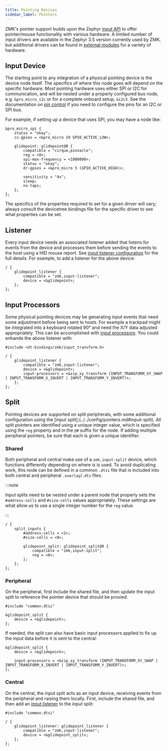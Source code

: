 ```yaml
---
title: Pointing Devices
sidebar_label: Pointers
---
```


ZMK's pointer support builds upon the Zephyr [input API](https://docs.zephyrproject.org/3.5.0/services/input/index.html) to offer pointer/mouse functionality with various hardware. A limited number of input drivers are available in the Zephyr 3.5 version currently used by ZMK, but additional drivers can be found in [external modules](../../features/modules.mdx) for a variety of hardware.

## Input Device

The starting point to any integration of a physical pointing device is the device node itself. The specifics of where this node goes will depend on the specific hardware. _Most_ pointing hardware uses either SPI or I2C for communication, and will be nested under a properly configured bus node, e.g. `&pro_micro_i2c` or for a complete onboard setup, `&i2c3`. See the documentation on [pin control](./pinctrl.mdx) if you need to configure the pins for an I2C or SPI bus.

For example, if setting up a device that uses SPI, you may have a node like:

```dts
&pro_micro_spi {
    status = "okay";
    cs-gpios = <&pro_micro 19 GPIO_ACTIVE_LOW>;

    glidepoint: glidepoint@0 {
        compatible = "cirque,pinnacle";
        reg = <0>;
        spi-max-frequency = <1000000>;
        status = "okay";
        dr-gpios = <&pro_micro 5 (GPIO_ACTIVE_HIGH)>;

        sensitivity = "4x";
        sleep;
        no-taps;
    };
};
```

The specifics of the properties required to set for a given driver will vary; always consult the devicetree bindings file for the specific driver to see what properties can be set.

## Listener

Every input device needs an associated listener added that listens for events from the device and processes them before sending the events to the host using a HID mouse report. See [input listener configuration](../../config/pointers.md#input-listener) for the full details. For example, to add a listener for the above device:

```dts
/ {
    glidepoint_listener {
        compatible = "zmk,input-listener";
        device = <&glidepoint>;
    };
};
```

## Input Processors

Some physical pointing devices may be generating input events that need some adjustment before being sent to hosts. For example a trackpad might be integrated into a keyboard rotated 90° and need the X/Y data adjusted appropriately. This can be accomplished with [input processors](../../keymaps/input-processors/index.md). You could enhande the above listener with:

```dts
#include <dt-bindings/zmk/input_transform.h>

/ {
    glidepoint_listener {
        compatible = "zmk,input-listener";
        device = <&glidepoint>;
        input-processors = <&zip_xy_transform (INPUT_TRANSFORM_XY_SWAP | INPUT_TRANSFORM_X_INVERT | INPUT_TRANSFORM_Y_INVERT)>;
    };
};
```

## Split

Pointing devices are supported on split peripherals, with some additional configuration using the [input split];(../../config/pointers.md#input-split). All split pointers are identified using a unique integer value, which is specified using the `reg` property and in the `@#` suffix for the node. If adding multiple peripheral pointers, be sure that each is given a unique identifier.

### Shared

Both peripheral and central make use of a `zmk,input-split` device, which functions differently depending on where is is used. To avoid duplicating work, this node can be defined in a common `.dtsi` file that is included into both central and peripheral `.overlay`/`.dts` files.

:::note

Input splits need to be nested under a parent node that properly sets the `#address-cells` and `#size-cells` values appropriately. These settings are what allow us to use a single integer number for the `reg` value.

:::

```dts
/ {
    split_inputs {
        #address-cells = <1>;
        #size-cells = <0>;

        glidepoint_split: glidepoint_split@0 {
            compatible = "zmk,input-split";
            reg = <0>;
        };
    };
};
```

### Peripheral

On the peripheral, first include the shared file, and then update the input split to reference the pointer device that should be proxied:

```dts
#include "common.dtsi"

&glidepoint_split {
    device = <&glidepoint>;
};
```

If needed, the split can also have basic input processors applied to fix up the input data before it is sent to the central:

```dts
&glidepoint_split {
    device = <&glidepoint>;

    input-processors = <&zip_xy_transform (INPUT_TRANSFORM_XY_SWAP | INPUT_TRANSFORM_X_INVERT | INPUT_TRANSFORM_Y_INVERT)>;
};
```

### Central

On the central, the input split acts as an input device, receiving events from the peripheral and raising them locally. First, include the shared file, and then add an [input listener](#listener) to the input split:

```dts
#include "common.dtsi"

/ {
    glidepoint_listener: glidepoint_listener {
        compatible = "zmk,input-listener";
        device = <&glidepoint_split>;
    };
};
```
